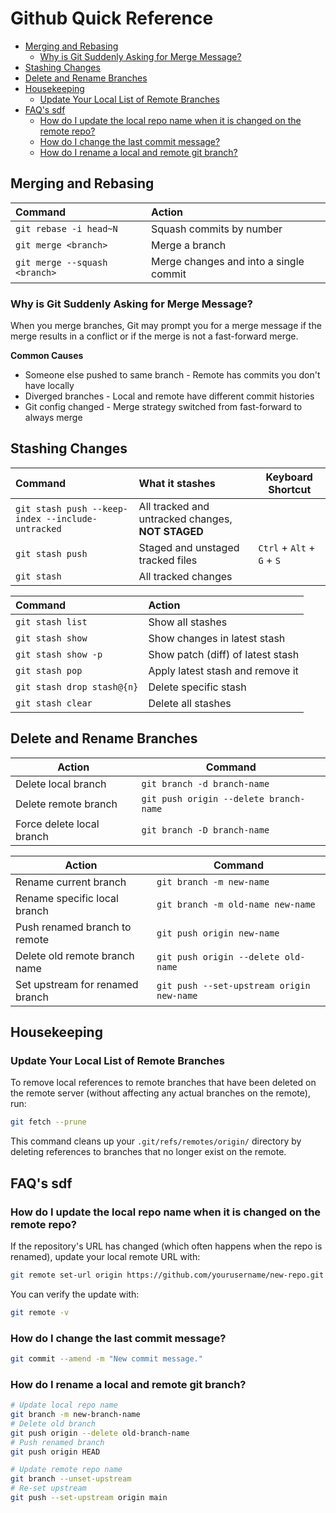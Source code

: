 # Github Quick Reference

- [Merging and Rebasing](#merging-and-rebasing)
    - [Why is Git Suddenly Asking for Merge Message?](#why-is-git-suddenly-asking-for-merge-message)
- [Stashing Changes](#stashing-changes)
- [Delete and Rename Branches](#delete-and-rename-branches)
- [Housekeeping](#housekeeping)
    - [Update Your Local List of Remote Branches](#update-your-local-list-of-remote-branches)
- [FAQ's sdf](#faqs-sdf)
    - [How do I update the local repo name when it is changed on the remote repo?](#how-do-i-update-the-local-repo-name-when-it-is-changed-on-the-remote-repo)
    - [How do I change the last commit message?](#how-do-i-change-the-last-commit-message)
    - [How do I rename a local and remote git branch?](#how-do-i-rename-a-local-and-remote-git-branch)


## Merging and Rebasing

| Command                       | Action                                 |
| :---------------------------- | :------------------------------------- |
| `git rebase -i head~N`        | Squash commits by number               |
| `git merge <branch>`          | Merge a branch                         |
| `git merge --squash <branch>` | Merge changes and into a single commit |

### Why is Git Suddenly Asking for Merge Message?

When you merge branches, Git may prompt you for a merge message if the merge
results in a conflict or if the merge is not a fast-forward merge. 

**Common Causes**
- Someone else pushed to same branch - Remote has commits you don't have locally
- Diverged branches - Local and remote have different commit histories
- Git config changed - Merge strategy switched from fast-forward to always merge

## Stashing Changes

| Command                                           | What it stashes                                    | Keyboard Shortcut          |
| :------------------------------------------------ | :------------------------------------------------- | -------------------------- |
| `git stash push --keep-index --include-untracked` | All tracked and untracked changes, **NOT STAGED**  |                            |
| `git stash push`                                  | Staged and unstaged tracked files                  | `Ctrl` + `Alt` + `G` + `S` |
| `git stash`                                       | All tracked changes                                |                            |


<!-- | `git stash --all` or `git stash -a`               | All changes including tracked, untracked & ignored |                            |
| `git stash --include-untracked` or `git stash -u` | All tracked changes + untracked files              |                            |
| `git stash --keep-index`                          | Only unstaged tracked changes (keeps staged)       |                            |
| `git stash push --keep-index --include-untracked` | All tracked and untracked changes, NOT STAGED      |                            |
| `git stash push --keep-index -a`                  | Stash **everything including ignored**             |                            |
| `git stash push --keep-index -u`                  | Stash **unstaged tracked + untracked**             |                            |
| `git stash push --keep-index`                     | Stash **only unstaged tracked**                    |                            |
| `git stash push -a`                               | Everything (tracked, untracked, and ignored files) |                            |
| `git stash push -k`                               | Only unstaged tracked changes                      |                            |
| `git stash push -u`                               | Tracked and untracked changes                      |                            | -->


| Command                    | Action                            |
| :------------------------- | :-------------------------------- |
| `git stash list`           | Show all stashes                  |
| `git stash show`           | Show changes in latest stash      |
| `git stash show -p`        | Show patch (diff) of latest stash |
| `git stash pop`            | Apply latest stash and remove it  |
| `git stash drop stash@{n}` | Delete specific stash             |
| `git stash clear`          | Delete all stashes                |


## Delete and Rename Branches

| Action                    | Command                                |
| ------------------------- | -------------------------------------- |
| Delete local branch       | `git branch -d branch-name`            |
| Delete remote branch      | `git push origin --delete branch-name` |
| Force delete local branch | `git branch -D branch-name`            |


| Action                          | Command                                   |
| ------------------------------- | ----------------------------------------- |
| Rename current branch           | `git branch -m new-name`                  |
| Rename specific local branch    | `git branch -m old-name new-name`         |
| Push renamed branch to remote   | `git push origin new-name`                |
| Delete old remote branch name   | `git push origin --delete old-name`       |
| Set upstream for renamed branch | `git push --set-upstream origin new-name` |


## Housekeeping

### Update Your Local List of Remote Branches

To remove local references to remote branches that have been deleted on the
remote server (without affecting any actual branches on the remote), run:

```bash +torchlight-bash
git fetch --prune
```

This command cleans up your `.git/refs/remotes/origin/` directory by deleting
references to branches that no longer exist on the remote.

## FAQ's sdf

### <question>How do I update the local repo name when it is changed on the remote repo?</question>

If the repository's URL has changed (which often happens when the repo is renamed), update your local remote URL with:

```bash +torchlight-bash
git remote set-url origin https://github.com/yourusername/new-repo.git
```

You can verify the update with:

```bash +torchlight-bash
git remote -v
```

### <question>How do I change the last commit message?</question>

```bash +torchlight-bash
git commit --amend -m "New commit message."
```

### <question>How do I rename a local and remote git branch?</question>

```bash +torchlight-bash
# Update local repo name
git branch -m new-branch-name
# Delete old branch
git push origin --delete old-branch-name
# Push renamed branch
git push origin HEAD

# Update remote repo name
git branch --unset-upstream
# Re-set upstream
git push --set-upstream origin main
```

